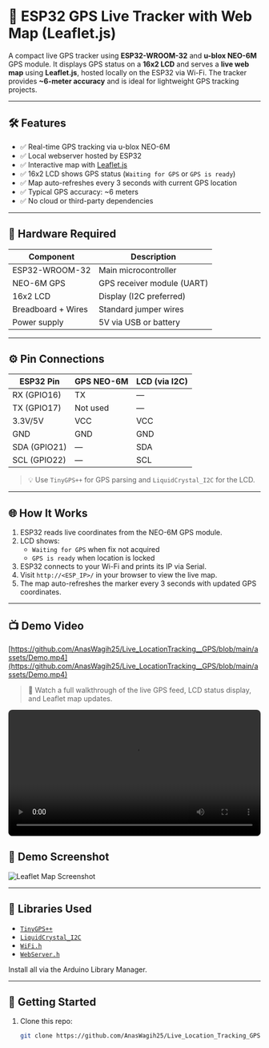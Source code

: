 # 🚀 ESP32 GPS Live Tracker with Web Map (Leaflet.js)

A compact live GPS tracker using **ESP32-WROOM-32** and **u-blox NEO-6M** GPS module. It displays GPS status on a **16x2 LCD** and serves a **live web map** using **Leaflet.js**, hosted locally on the ESP32 via Wi-Fi. The tracker provides **~6-meter accuracy** and is ideal for lightweight GPS tracking projects.

---

## 🛠️ Features

- ✅ Real-time GPS tracking via u-blox NEO-6M
- ✅ Local webserver hosted by ESP32
- ✅ Interactive map with [Leaflet.js](https://leafletjs.com)
- ✅ 16x2 LCD shows GPS status (`Waiting for GPS` or `GPS is ready`)
- ✅ Map auto-refreshes every 3 seconds with current GPS location
- ✅ Typical GPS accuracy: ~6 meters
- ✅ No cloud or third-party dependencies

---

## 🔌 Hardware Required

| Component         | Description                     |
|------------------|---------------------------------|
| ESP32-WROOM-32    | Main microcontroller             |
| NEO-6M GPS       | GPS receiver module (UART)       |
| 16x2 LCD         | Display (I2C preferred)           |
| Breadboard + Wires | Standard jumper wires           |
| Power supply     | 5V via USB or battery             |

---

## ⚙️ Pin Connections

| ESP32 Pin | GPS NEO-6M | LCD (via I2C) |
|-----------|------------|---------------|
| RX (GPIO16) | TX         | —             |
| TX (GPIO17) | Not used   | —             |
| 3.3V/5V     | VCC        | VCC           |
| GND         | GND        | GND           |
| SDA (GPIO21) | —         | SDA           |
| SCL (GPIO22) | —         | SCL           |

> 💡 Use `TinyGPS++` for GPS parsing and `LiquidCrystal_I2C` for the LCD.

---

## 🌐 How It Works

1. ESP32 reads live coordinates from the NEO-6M GPS module.
2. LCD shows:
   - `Waiting for GPS` when fix not acquired
   - `GPS is ready` when location is locked
3. ESP32 connects to your Wi-Fi and prints its IP via Serial.
4. Visit `http://<ESP_IP>/` in your browser to view the live map.
5. The map auto-refreshes the marker every 3 seconds with updated GPS coordinates.
   

---


## 📺 Demo Video

[https://github.com/AnasWagih25/Live_LocationTracking__GPS/blob/main/assets/Demo.mp4](https://github.com/AnasWagih25/Live_LocationTracking__GPS/blob/main/assets/Demo.mp4)

> 🎥 Watch a full walkthrough of the live GPS feed, LCD status display, and Leaflet map updates.

<video src="assets/demo.mp4" controls style="width:100%; max-width:600px; border-radius:8px;"></video>


## 📸 Demo Screenshot

![Leaflet Map Screenshot](https://github.com/AnasWagih25/Live_Location_Tracking_GPS/blob/main/Location%20.jpg)

---

## 🔧 Libraries Used

- [`TinyGPS++`](https://github.com/mikalhart/TinyGPSPlus)
- [`LiquidCrystal_I2C`](https://github.com/johnrickman/LiquidCrystal_I2C)
- [`WiFi.h`](https://www.arduino.cc/en/Reference/WiFi)
- [`WebServer.h`](https://github.com/espressif/arduino-esp32)

Install all via the Arduino Library Manager.

---

## 🚀 Getting Started

1. Clone this repo:
   ```bash
   git clone https://github.com/AnasWagih25/Live_Location_Tracking_GPS.git
